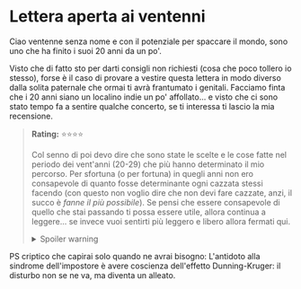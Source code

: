 # Lettera aperta ai ventenni

Ciao ventenne senza nome e con il potenziale per spaccare il mondo, sono uno che ha finito i suoi 20 anni da un po'. 

Visto che di fatto sto per darti consigli non richiesti (cosa che poco tollero io stesso), forse è il caso di provare a vestire questa lettera in modo diverso dalla solita paternale che ormai ti avrà frantumato i genitali. Facciamo finta che i 20 anni siano un localino indie un po' affollato... e visto che ci sono stato tempo fa a sentire qualche concerto, se ti interessa ti lascio la mia recensione. 

> **Rating:** ⭐⭐⭐⭐
>
> Col senno di poi devo dire che sono state le scelte e le cose fatte nel periodo dei vent'anni (20-29) che più hanno determinato il mio percorso. Per sfortuna (o per fortuna) in quegli anni non ero consapevole di quanto fosse determinante ogni cazzata stessi facendo (con questo non voglio dire che non devi fare cazzate, anzi, il succo è *fanne il più possibile*). Se pensi che essere consapevole di quello che stai passando ti possa essere utile, allora continua a leggere... se invece vuoi sentirti più leggero e libero allora fermati qui.
>
><details>
>  <summary>Spoiler warning</summary>
>
> Ci sono cazzate che ho fatto che mi sento di raccomandarti caldamente, e altre che avevo paura di fare, ma che forse avrei dovuto fare. Elenco tutto qui di seguito, cercando di non farle sembrare cazzate, così puoi usare questa roba per circuire i boomer di turno. 
>
>**Fai arte, costruisci cose, programma software, suona, racconta storie, esprimiti**. Fallo anche se non sono cose che ti interessa portare avanti professionalmente. Fallo perché, oltre ad allenare la creatività (utile per risolvere qualsiasi problema avrai nella vita) e sviluppare un senso estetico (senza non farai mai niente di *bello*), ti servirà ad apprendere competenze che mai avresti pensato ti potessero servire, anche in contesti molto pratici. **Non smettere mai di giocare**, perché è l'unico modo innato, biologico, che gli animali hanno per imparare.
>
>**Non giudicare.** O almeno resta aperto al cambiare idea. Non intendo solo verso le persone, intendo verso qualsiasi cosa: non puoi sapere se una materia ti può essere utile finché non diventi esperto dell'intero settore; non puoi giudicare moralmente qualcosa se non conosci tutte le condizioni al contorno. Ogni volta che ti senti sicuro di qualcosa prenditi un attimo per dubitarne. Ricorda che **la velocità con cui ti fai un opinione su qualcosa è direttamente proporzionale alla probabilità che questa opinione sia una cazzata**.
>
>**Imbarcati in tanti progetti**, di di sì a qualsiasi cosa ti possa stimolare, o ti possa far conoscere persone stimolanti, o ti possa insegnare qualcosa. Tutto fa curriculum, anche se io preferisco pensarla come *tutto lascia un segno*. 
>
>Agisci nel mondo, agisci sul mondo. Scegli i tuoi ideali e le tue passioni, usali come carburante. Usa la bellezza come bussola (hai sviluppato un senso estetico, vero?). 
>
>**Fai le cose più strane e diverse tra loro**, rendi unica la tua esperienza (e quindi la tua persona). È un falso ideale quello dell'adulto che è *una cosa sola* (definito da una professione, o da un titolo). Più il tuo percorso sarà unico, più sarai indispensabile. E ricorda che il tuo percorso non è solo cosa hai studiato (che comunque fa la sua parte), ma anche cosa hai fatto quando hai marinato la scuola; i tuoi passatempo; le persone che hai incontrato; le avventure che hai vissuto; i traumi che hai subìto; chi ti sei fatto; cosa ti sei fatto; i progetti in cui ti sei imbarcato...
>
>Incontra gente, parlaci, fatti un campionario di conoscenze il più vario possibile, **esplora i milioni di modi in cui è possibile essere _persona_**, come sempre senza giudicare (piuttosto cerca di comprendere). Inizia però anche a mettere a fuoco quali sono i tuoi complici di vita più intimi (finirai di capirlo dopo i 30 anni), e trattali come la cosa più preziosa che hai: c'è tanto di loro in te, e tanto di te in loro.
>  
></details>

PS criptico che capirai solo quando ne avrai bisogno: L'antidoto alla sindrome dell'impostore è avere coscienza dell'effetto Dunning-Kruger: il disturbo non se ne va, ma diventa un alleato.
